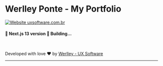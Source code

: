 
# Werlley Ponte - My Portfolio

[![Website uxsoftware.com.br](https://img.shields.io/website-up-down-green-red/https/werlleyponte.dev.br.svg)](https://werlleyponte.dev.br/)

#### 🚧 Next.js 13 version 🚀 Building...

<br/>

Developed with love ❤️ by [Werlley - UX Software ](https://www.uxsoftware.com.br/)

---
